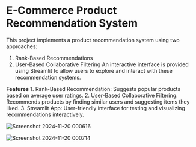 # E-Commerce Product Recommendation System
This project implements a product recommendation system using two approaches:

   1. Rank-Based Recommendations
   2. User-Based Collaborative Filtering
An interactive interface is provided using Streamlit to allow users to explore and interact with these recommendation systems.


**Features**
    1. Rank-Based Recommendation: Suggests popular products based on average user ratings.
    2. User-Based Collaborative Filtering: Recommends products by finding similar users and suggesting items they liked.
    3. Streamlit App: User-friendly interface for testing and visualizing recommendations interactively.



    
![Screenshot 2024-11-20 000616](https://github.com/user-attachments/assets/9d8262c6-2be1-4e64-9258-2ef03805879b)




![Screenshot 2024-11-20 000714](https://github.com/user-attachments/assets/6559cfb3-53b9-4515-bde7-2a8f3b40ad1d)
